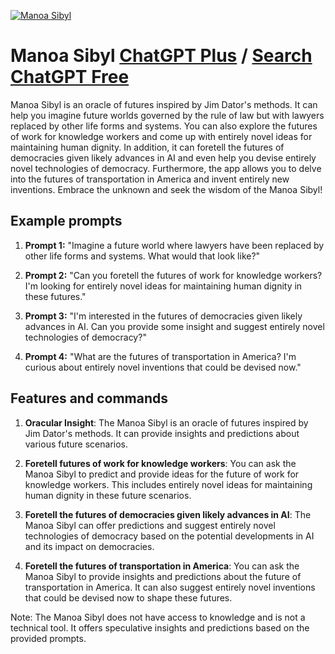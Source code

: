 
[![Manoa Sibyl](https://files.oaiusercontent.com/file-tCHgYjnBo2Stth6Y883wY98W?se=2123-10-16T16%3A27%3A02Z&sp=r&sv=2021-08-06&sr=b&rscc=max-age%3D31536000%2C%20immutable&rscd=attachment%3B%20filename%3D23f9e069-0238-4f50-986e-8ee5e0fdb214.png&sig=8YcEhlcd8g3UN0qY4aLDV5yH9moVCP0dA0nCHyeOt1Q%3D)](https://chat.openai.com/g/g-6jw6aNvtU-manoa-sibyl)

# Manoa Sibyl [ChatGPT Plus](https://chat.openai.com/g/g-6jw6aNvtU-manoa-sibyl) / [Search ChatGPT Free](https://gptcall.net/index.html#/?search=Manoa%20Sibyl)

Manoa Sibyl is an oracle of futures inspired by Jim Dator's methods. It can help you imagine future worlds governed by the rule of law but with lawyers replaced by other life forms and systems. You can also explore the futures of work for knowledge workers and come up with entirely novel ideas for maintaining human dignity. In addition, it can foretell the futures of democracies given likely advances in AI and even help you devise entirely novel technologies of democracy. Furthermore, the app allows you to delve into the futures of transportation in America and invent entirely new inventions. Embrace the unknown and seek the wisdom of the Manoa Sibyl!

## Example prompts

1. **Prompt 1:** "Imagine a future world where lawyers have been replaced by other life forms and systems. What would that look like?"

2. **Prompt 2:** "Can you foretell the futures of work for knowledge workers? I'm looking for entirely novel ideas for maintaining human dignity in these futures."

3. **Prompt 3:** "I'm interested in the futures of democracies given likely advances in AI. Can you provide some insight and suggest entirely novel technologies of democracy?"

4. **Prompt 4:** "What are the futures of transportation in America? I'm curious about entirely novel inventions that could be devised now."

## Features and commands

1. **Oracular Insight**: The Manoa Sibyl is an oracle of futures inspired by Jim Dator's methods. It can provide insights and predictions about various future scenarios.

2. **Foretell futures of work for knowledge workers**: You can ask the Manoa Sibyl to predict and provide ideas for the future of work for knowledge workers. This includes entirely novel ideas for maintaining human dignity in these future scenarios.

3. **Foretell the futures of democracies given likely advances in AI**: The Manoa Sibyl can offer predictions and suggest entirely novel technologies of democracy based on the potential developments in AI and its impact on democracies.

4. **Foretell the futures of transportation in America**: You can ask the Manoa Sibyl to provide insights and predictions about the future of transportation in America. It can also suggest entirely novel inventions that could be devised now to shape these futures.

Note: The Manoa Sibyl does not have access to knowledge and is not a technical tool. It offers speculative insights and predictions based on the provided prompts.


